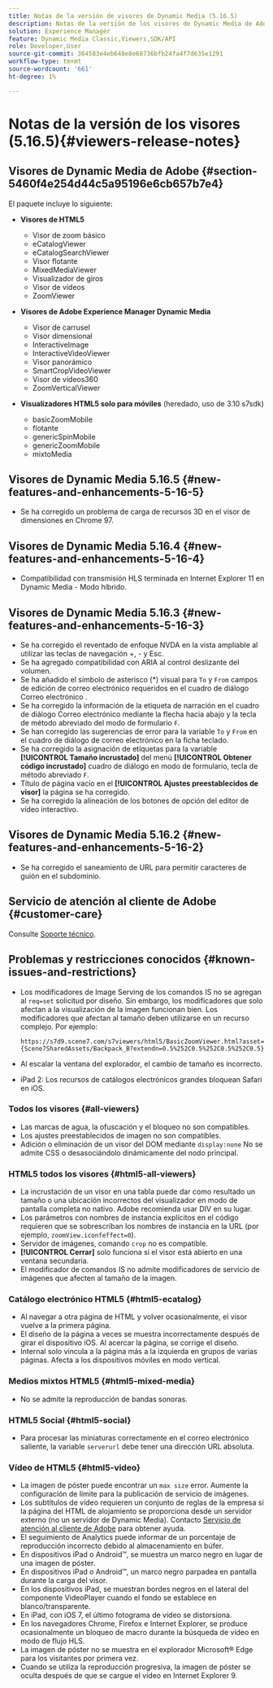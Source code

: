 ```yaml
---
title: Notas de la versión de visores de Dynamic Media (5.16.5)
description: Notas de la versión de los visores de Dynamic Media de Adobe.
solution: Experience Manager
feature: Dynamic Media Classic,Viewers,SDK/API
role: Developer,User
source-git-commit: 364583e4eb648e8e68736bfb24fa4f7d635e1291
workflow-type: tm+mt
source-wordcount: '661'
ht-degree: 1%

---
```


# Notas de la versión de los visores (5.16.5){#viewers-release-notes}

<!-- Updated March 03, 2022 for the 5.16.5 release. Contact is Deepa Gupta-->

<!-- hide: yes
hidefromtoc: yes-->

<!-- robots: noindex
googlebot: noindex -->

## Visores de Dynamic Media de Adobe {#section-5460f4e254d44c5a95196e6cb657b7e4}

El paquete incluye lo siguiente:

* **Visores de HTML5**

   * Visor de zoom básico
   * eCatalogViewer
   * eCatalogSearchViewer
   * Visor flotante
   * MixedMediaViewer
   * Visualizador de giros
   * Visor de vídeos
   * ZoomViewer

* **Visores de Adobe Experience Manager Dynamic Media**

   * Visor de carrusel
   * Visor dimensional
   * InteractiveImage
   * InteractiveVideoViewer
   * Visor panorámico
   * SmartCropVideoViewer
   * Visor de vídeos360
   * ZoomVerticalViewer

* **Visualizadores HTML5 solo para móviles** (heredado, uso de 3.10 s7sdk)

   * basicZoomMobile
   * flotante
   * genericSpinMobile
   * genericZoomMobile
   * mixtoMedia


## Visores de Dynamic Media 5.16.5 {#new-features-and-enhancements-5-16-5}

* Se ha corregido un problema de carga de recursos 3D en el visor de dimensiones en Chrome 97.

## Visores de Dynamic Media 5.16.4 {#new-features-and-enhancements-5-16-4}

* Compatibilidad con transmisión HLS terminada en Internet Explorer 11 en Dynamic Media - Modo híbrido.

## Visores de Dynamic Media 5.16.3 {#new-features-and-enhancements-5-16-3}

* Se ha corregido el reventado de enfoque NVDA en la vista ampliable al utilizar las teclas de navegación +, - y Esc. <!-- (CQ-4290719) -->
* Se ha agregado compatibilidad con ARIA al control deslizante del volumen. <!--  (CQ-4324080) -->
* Se ha añadido el símbolo de asterisco (*) visual para `To` y `From` campos de edición de correo electrónico requeridos en el cuadro de diálogo Correo electrónico . <!-- (CQ-4290935) -->
* Se ha corregido la información de la etiqueta de narración en el cuadro de diálogo Correo electrónico mediante la flecha hacia abajo y la tecla de método abreviado del modo de formulario `F`. <!-- (CQ-4290934) -->
* Se han corregido las sugerencias de error para la variable `To` y `From` en el cuadro de diálogo de correo electrónico en la ficha teclado. <!-- (CQ-4290930) -->
* Se ha corregido la asignación de etiquetas para la variable **[!UICONTROL Tamaño incrustado]** del menú **[!UICONTROL Obtener código incrustado]** cuadro de diálogo en modo de formulario, tecla de método abreviado `F`. <!-- (CQ-4290929) -->
* Título de página vacío en el **[!UICONTROL Ajustes preestablecidos de visor]** la página se ha corregido. <!-- (CQ-4290936) -->
* Se ha corregido la alineación de los botones de opción del editor de vídeo interactivo. <!-- (CQ-4330159) -->

## Visores de Dynamic Media 5.16.2 {#new-features-and-enhancements-5-16-2}

* Se ha corregido el saneamiento de URL para permitir caracteres de guión en el subdominio. <!-- (CQ-4327691) -->

## Servicio de atención al cliente de Adobe {#customer-care}

Consulte [Soporte técnico](https://experienceleague.adobe.com/docs/dynamic-media-classic/using/intro/support.html#intro).

## Problemas y restricciones conocidos {#known-issues-and-restrictions}

* Los modificadores de Image Serving de los comandos IS no se agregan al `req=set` solicitud por diseño. Sin embargo, los modificadores que solo afectan a la visualización de la imagen funcionan bien. Los modificadores que afectan al tamaño deben utilizarse en un recurso complejo. Por ejemplo:

   `https://s7d9.scene7.com/s7viewers/html5/BasicZoomViewer.html?asset= {Scene7SharedAssets/Backpack_B?extendn=0.5%252C0.5%252C0.5%252C0.5}`

* Al escalar la ventana del explorador, el cambio de tamaño es incorrecto.
* iPad 2: Los recursos de catálogos electrónicos grandes bloquean Safari en iOS.

### Todos los visores {#all-viewers}

* Las marcas de agua, la ofuscación y el bloqueo no son compatibles.
* Los ajustes preestablecidos de imagen no son compatibles.
* Adición o eliminación de un visor del DOM mediante `display:none` No se admite CSS o desasociándolo dinámicamente del nodo principal.

### HTML5 todos los visores {#html5-all-viewers}

* La incrustación de un visor en una tabla puede dar como resultado un tamaño o una ubicación incorrectos del visualizador en modo de pantalla completa no nativo. Adobe recomienda usar DIV en su lugar.
* Los parámetros con nombres de instancia explícitos en el código requieren que se sobrescriban los nombres de instancia en la URL (por ejemplo, `zoomView.iconfeffect=0`).
* Servidor de imágenes, comando `crop` no es compatible.
* **[!UICONTROL Cerrar]** solo funciona si el visor está abierto en una ventana secundaria.
* El modificador de comandos IS no admite modificadores de servicio de imágenes que afecten al tamaño de la imagen.

### Catálogo electrónico HTML5 {#html5-ecatalog}

* Al navegar a otra página de HTML y volver ocasionalmente, el visor vuelve a la primera página.
* El diseño de la página a veces se muestra incorrectamente después de girar el dispositivo iOS. Al acercar la página, se corrige el diseño.
* Internal solo vincula a la página más a la izquierda en grupos de varias páginas. Afecta a los dispositivos móviles en modo vertical.

### Medios mixtos HTML5 {#html5-mixed-media}

* No se admite la reproducción de bandas sonoras.

### HTML5 Social {#html5-social}

* Para procesar las miniaturas correctamente en el correo electrónico saliente, la variable `serverurl` debe tener una dirección URL absoluta.

### Vídeo de HTML5 {#html5-video}

* La imagen de póster puede encontrar un `max size` error. Aumente la configuración de límite para la publicación de servicio de imágenes.
* Los subtítulos de vídeo requieren un conjunto de reglas de la empresa si la página del HTML de alojamiento se proporciona desde un servidor externo (no un servidor de Dynamic Media). Contacto [Servicio de atención al cliente de Adobe](https://experienceleague.adobe.com/docs/dynamic-media-classic/using/intro/support.html#intro) para obtener ayuda.
* El seguimiento de Analytics puede informar de un porcentaje de reproducción incorrecto debido al almacenamiento en búfer.
* En dispositivos iPad o Android™, se muestra un marco negro en lugar de una imagen de póster.
* En dispositivos iPad o Android™, un marco negro parpadea en pantalla durante la carga del visor.
* En los dispositivos iPad, se muestran bordes negros en el lateral del componente VideoPlayer cuando el fondo se establece en blanco/transparente.
* En iPad, con iOS 7, el último fotograma de vídeo se distorsiona.
* En los navegadores Chrome, Firefox e Internet Explorer, se produce ocasionalmente un bloqueo de macro durante la búsqueda de vídeo en modo de flujo HLS.
* La imagen de póster no se muestra en el explorador Microsoft® Edge para los visitantes por primera vez.
* Cuando se utiliza la reproducción progresiva, la imagen de póster se oculta después de que se cargue el vídeo en Internet Explorer 9.
